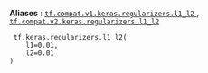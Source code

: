 **Aliases** : [ `tf.compat.v1.keras.regularizers.l1_l2` ](/api_docs/python/tf/keras/regularizers/l1_l2), [ `tf.compat.v2.keras.regularizers.l1_l2` ](/api_docs/python/tf/keras/regularizers/l1_l2)

```
 tf.keras.regularizers.l1_l2(
    l1=0.01,
    l2=0.01
)
 
```

